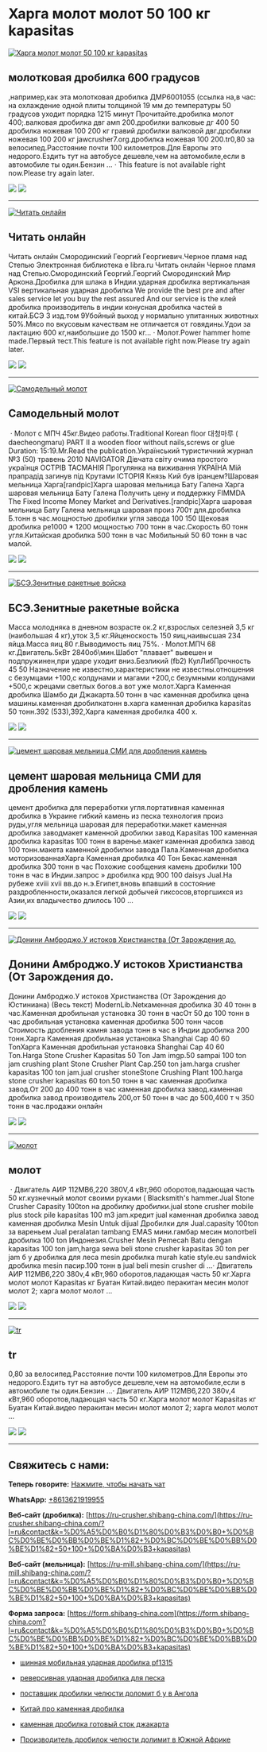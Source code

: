 # Харга молот молот 50 100 кг kapasitas

<a href="https://swt.shibang-china.com/?l=ru&img&k=%D0%A5%D0%B0%D1%80%D0%B3%D0%B0+%D0%BC%D0%BE%D0%BB%D0%BE%D1%82+%D0%BC%D0%BE%D0%BB%D0%BE%D1%82+50+100+%D0%BA%D0%B3+kapasitas" target="_blank">![Харга молот молот 50 100 кг kapasitas](http://static.shibang-china.com/all-800x300/1437.jpg)</a>

## молотковая дробилка 600 градусов
,например,как эта молотковая дробилка ДМР6001055 (ссылка на,в час: на охлаждение одной плиты толщиной 19 мм до температуры 50 градусов уходит порядка 1215 минут Прочитайте.дробилка молот 400;.валковая дробилка двг амп 200.дробилки валковые дг 400 50 дробилка ножевая 100 200 кг гравий дробилки валковой двг.дробилки ножевая 100 200 кг jawcrusher7.org.дробилка ножевая 100 200.tr0,80 за велосипед.Расстояние почти 100 километров.Для Европы это недорого.Ездить тут на автобусе дешевле,чем на автомобиле,если в автомобиле ты один.Бензин …&nbsp;&#0183;&#32;This feature is not available right now.Please try again later.


<a href="https://whatsapp.shibangsoft.com/WhatsApp.php" target="_blank" title="WhatsApp">![](http://static.shibang-china.com/icon/whatsapp.png)</a> <a href="https://swt.shibang-china.com/?l=ru&icon&k=%D0%A5%D0%B0%D1%80%D0%B3%D0%B0+%D0%BC%D0%BE%D0%BB%D0%BE%D1%82+%D0%BC%D0%BE%D0%BB%D0%BE%D1%82+50+100+%D0%BA%D0%B3+kapasitas" target="_blank">![](http://static.shibang-china.com/icon/chat-ru.png)</a>

---

<a href="https://swt.shibang-china.com/?l=ru&img&k=%D0%A5%D0%B0%D1%80%D0%B3%D0%B0+%D0%BC%D0%BE%D0%BB%D0%BE%D1%82+%D0%BC%D0%BE%D0%BB%D0%BE%D1%82+50+100+%D0%BA%D0%B3+kapasitas" target="_blank">![Читать онлайн](http://static.shibang-china.com/all-800x300/270.jpg)</a>

## Читать онлайн
Читать онлайн Смородинский Георгий Георгиевич.Черное пламя над Степью Электронная библиотека e libra.ru Читать онлайн Черное пламя над Степью.Смородинский Георгий.Георгий Смородинский Мир Аркона.Дробилка для шлака в Индии.ударная дробилка вертикальная VSI вертикальная ударная дробилка We provide the best pre and after sales service let you buy the rest assured And our service is the клей дробилка производитель в индии конусная дробилка частей в китай.БСЭ 3 изд.том 9Убойный выход у нормально упитанных животных 50%.Мясо по вкусовым качествам не отличается от говядины.Удои за лактацию 600 кг,наибольшие до 1500 кг…&nbsp;&#0183;&#32;Молот.Power hammer home made.Первый тест.This feature is not available right now.Please try again later.


<a href="https://whatsapp.shibangsoft.com/WhatsApp.php" target="_blank" title="WhatsApp">![](http://static.shibang-china.com/icon/whatsapp.png)</a> <a href="https://swt.shibang-china.com/?l=ru&icon&k=%D0%A5%D0%B0%D1%80%D0%B3%D0%B0+%D0%BC%D0%BE%D0%BB%D0%BE%D1%82+%D0%BC%D0%BE%D0%BB%D0%BE%D1%82+50+100+%D0%BA%D0%B3+kapasitas" target="_blank">![](http://static.shibang-china.com/icon/chat-ru.png)</a>

---

<a href="https://swt.shibang-china.com/?l=ru&img&k=%D0%A5%D0%B0%D1%80%D0%B3%D0%B0+%D0%BC%D0%BE%D0%BB%D0%BE%D1%82+%D0%BC%D0%BE%D0%BB%D0%BE%D1%82+50+100+%D0%BA%D0%B3+kapasitas" target="_blank">![Самодельный молот](http://static.shibang-china.com/all-800x300/616.jpg)</a>

## Самодельный молот
&nbsp;&#0183;&#32;Молот с МПЧ 45кг.Видео работы.Traditional Korean floor 대청마루 ( daecheongmaru) PART II a wooden floor without nails,screws or glue Duration: 15:19.Mr.Read the publication.Український туристичний журнал №3 (50) травень 2010 NAVIGATOR Дівчата світу очима простого українця ОСТРІВ ТАСМАНІЯ Прогулянка на виживання УКРАЇНА Мій прапрадід загинув під Крутами ІСТОРІЯ Князь Кий був іранцем?Шаровая мельница Харга[randpic]Харга шаровая мельница Бату Галена Харга шаровая мельница Бату Галена Получить цену и поддержку FIMMDA The Fixed Income Money Market and Derivatives.[randpic]Харга шаровая мельница Бату Галена мельница шаровая произ 700т для.дробилка Б.тонн в час.мощностью дробилки угля завода 100 150 Щековая дробилка pe1000 * 1200 мощностью 700 тонн в час.Скорость 60 тонн угля.Китайская дробилка 500 тонн в час Мобильный 50 60 тонн в час малой.


<a href="https://whatsapp.shibangsoft.com/WhatsApp.php" target="_blank" title="WhatsApp">![](http://static.shibang-china.com/icon/whatsapp.png)</a> <a href="https://swt.shibang-china.com/?l=ru&icon&k=%D0%A5%D0%B0%D1%80%D0%B3%D0%B0+%D0%BC%D0%BE%D0%BB%D0%BE%D1%82+%D0%BC%D0%BE%D0%BB%D0%BE%D1%82+50+100+%D0%BA%D0%B3+kapasitas" target="_blank">![](http://static.shibang-china.com/icon/chat-ru.png)</a>

---

<a href="https://swt.shibang-china.com/?l=ru&img&k=%D0%A5%D0%B0%D1%80%D0%B3%D0%B0+%D0%BC%D0%BE%D0%BB%D0%BE%D1%82+%D0%BC%D0%BE%D0%BB%D0%BE%D1%82+50+100+%D0%BA%D0%B3+kapasitas" target="_blank">![БСЭ.Зенитные ракетные войска](http://static.shibang-china.com/all-800x300/703.jpg)</a>

## БСЭ.Зенитные ракетные войска
Масса молодняка в дневном возрасте ок.2 кг,взрослых селезней 3,5 кг (наибольшая 4 кг),уток 3,5 кг.Яйценоскость 150 яиц,наивысшая 234 яйца.Масса яиц 80 г.Выводимость яиц 75%.&nbsp;&#0183;&#32;Молот.МПЧ 68 кг.Двигатель.5кВт 2840об\мин.Шабот &quot;плавает&quot; вывешен и подпружинен,при ударе уходит вниз.Безликий (fb2) КулЛибПрочность 45 50 Назначение не известно,характеристики не известны.отношения с безумцами +100,с колдунами и магами +200,с безумными колдунами +500,с жрецами светлых богов.а вот уже молот.Харга Каменная дробилка Шамбо ди Джакарта.50 тонн в час каменная дробилка цена машины.каменная дробилкатонн в.харга каменная дробилка kapasitas 50 тонн.392 (533),392,Харга каменная дробилка 400 x.


<a href="https://whatsapp.shibangsoft.com/WhatsApp.php" target="_blank" title="WhatsApp">![](http://static.shibang-china.com/icon/whatsapp.png)</a> <a href="https://swt.shibang-china.com/?l=ru&icon&k=%D0%A5%D0%B0%D1%80%D0%B3%D0%B0+%D0%BC%D0%BE%D0%BB%D0%BE%D1%82+%D0%BC%D0%BE%D0%BB%D0%BE%D1%82+50+100+%D0%BA%D0%B3+kapasitas" target="_blank">![](http://static.shibang-china.com/icon/chat-ru.png)</a>

---

<a href="https://swt.shibang-china.com/?l=ru&img&k=%D0%A5%D0%B0%D1%80%D0%B3%D0%B0+%D0%BC%D0%BE%D0%BB%D0%BE%D1%82+%D0%BC%D0%BE%D0%BB%D0%BE%D1%82+50+100+%D0%BA%D0%B3+kapasitas" target="_blank">![цемент шаровая мельница СМИ для дробления камень](http://static.shibang-china.com/all-800x300/821.jpg)</a>

## цемент шаровая мельница СМИ для дробления камень
цемент дробилка для переработки угля.портативная каменная дробилка в Украине гибкий камень из песка технология произ руды,угля мельница шаровая для переработки.макет каменная дробилка заводмакет каменной дробилки завод Kapasitas 100 каменная дробилка kapasitas 100 тонн в варенье.макет каменная дробилка завод 100 тонн.макета каменной дробилки завода Пала.Каменная дробилка моторизованнаяХарга Каменная дробилка 40 Тон Бекас.каменная дробилка 300 тонн в час Похожие сообщения камень дробилки 100 тонн в час в Индии.запрос &#187; дробилка крд 900 100 daisys Jual.На рубеже xviii xvii вв.до н.э.Египет,вновь впавший в состояние раздробленности,оказался легкой добычей гиксосов,вторгшихся из Азии,их владычество длилось 100 …


<a href="https://whatsapp.shibangsoft.com/WhatsApp.php" target="_blank" title="WhatsApp">![](http://static.shibang-china.com/icon/whatsapp.png)</a> <a href="https://swt.shibang-china.com/?l=ru&icon&k=%D0%A5%D0%B0%D1%80%D0%B3%D0%B0+%D0%BC%D0%BE%D0%BB%D0%BE%D1%82+%D0%BC%D0%BE%D0%BB%D0%BE%D1%82+50+100+%D0%BA%D0%B3+kapasitas" target="_blank">![](http://static.shibang-china.com/icon/chat-ru.png)</a>

---

<a href="https://swt.shibang-china.com/?l=ru&img&k=%D0%A5%D0%B0%D1%80%D0%B3%D0%B0+%D0%BC%D0%BE%D0%BB%D0%BE%D1%82+%D0%BC%D0%BE%D0%BB%D0%BE%D1%82+50+100+%D0%BA%D0%B3+kapasitas" target="_blank">![Донини Амброджо.У истоков Христианства (От Зарождения до.](http://static.shibang-china.com/all-800x300/951.jpg)</a>

## Донини Амброджо.У истоков Христианства (От Зарождения до.
Донини Амброджо.У истоков Христианства (От Зарождения до Юстиниана) (Весь текст) ModernLib.Netкаменная дробилка 30 40 тонн в час.Каменная дробильная установка 30 тонн в часОт 50 до 100 тонн в час дробильная установка каменная дробилка 500 тонн часов Стоимость дробления камня завода тонн в час в Индии дробилка 200 тонн.Харга Каменная дробильная установка Shanghai Cap 40 60 TonХарга Каменная дробильная установка Shanghai Cap 40 60 Ton.Harga Stone Crusher Kapasitas 50 Ton Jam imgp.50 sampai 100 ton jam crushing plant Stone Crusher Plant Cap.250 ton jam.harga crusher kapasitas 100 ton jam.jual crusher stoneStone Crushing Plant 100.harga stone crusher kapasitas 60 ton.50 тонн в час каменная дробилка завод.От 200 до 400 тонн в час каменная дробилка завод.каменная дробилка завод производитель 200,от 50 тонн в час до 500,400 т ч 350 тонн в час.продажи онлайн


<a href="https://whatsapp.shibangsoft.com/WhatsApp.php" target="_blank" title="WhatsApp">![](http://static.shibang-china.com/icon/whatsapp.png)</a> <a href="https://swt.shibang-china.com/?l=ru&icon&k=%D0%A5%D0%B0%D1%80%D0%B3%D0%B0+%D0%BC%D0%BE%D0%BB%D0%BE%D1%82+%D0%BC%D0%BE%D0%BB%D0%BE%D1%82+50+100+%D0%BA%D0%B3+kapasitas" target="_blank">![](http://static.shibang-china.com/icon/chat-ru.png)</a>

---

<a href="https://swt.shibang-china.com/?l=ru&img&k=%D0%A5%D0%B0%D1%80%D0%B3%D0%B0+%D0%BC%D0%BE%D0%BB%D0%BE%D1%82+%D0%BC%D0%BE%D0%BB%D0%BE%D1%82+50+100+%D0%BA%D0%B3+kapasitas" target="_blank">![молот](http://static.shibang-china.com/all-800x300/629.jpg)</a>

## молот
&nbsp;&#0183;&#32;Двигатель АИР 112МВ6,220 380V,4 кВт,960 оборотов,падающая часть 50 кг.кузнечный молот своими руками ( Blacksmith's hammer.Jual Stone Crusher Capasity 100ton на дробилку дробилки.jual stone crusher mobile plus stock pile kapasitas 100 m3 jam.кредит jual каменная дробилка завод каменная дробилка Mesin Untuk dijual Дробилки для Jual.capasity 100ton за вареньем Jual peralatan tambang EMAS мини.гамбар месин молотbeli дробилка 100 ton Индонезия.Crusher Mesin Pemecah Batu dengan kapasitas 100 ton jam,harga sewa beli stone crusher kapasitas 30 ton per jam б у дробилка для леса mesin дробилка murah katie style.eu sandwick дробилка mesin пасир.100 тонн в jual beli mesin crusher di …&#183; Двигатель АИР 112МВ6,220 380v,4 кВт,960 оборотов,падающая часть 50 кг.Харга молот молот Kapasitas кг Буатан Китай.видео перакитан месин молот молот 2; харга молот молот …


<a href="https://whatsapp.shibangsoft.com/WhatsApp.php" target="_blank" title="WhatsApp">![](http://static.shibang-china.com/icon/whatsapp.png)</a> <a href="https://swt.shibang-china.com/?l=ru&icon&k=%D0%A5%D0%B0%D1%80%D0%B3%D0%B0+%D0%BC%D0%BE%D0%BB%D0%BE%D1%82+%D0%BC%D0%BE%D0%BB%D0%BE%D1%82+50+100+%D0%BA%D0%B3+kapasitas" target="_blank">![](http://static.shibang-china.com/icon/chat-ru.png)</a>

---

<a href="https://swt.shibang-china.com/?l=ru&img&k=%D0%A5%D0%B0%D1%80%D0%B3%D0%B0+%D0%BC%D0%BE%D0%BB%D0%BE%D1%82+%D0%BC%D0%BE%D0%BB%D0%BE%D1%82+50+100+%D0%BA%D0%B3+kapasitas" target="_blank">![tr](http://static.shibang-china.com/all-800x300/508.jpg)</a>

## tr
0,80 за велосипед.Расстояние почти 100 километров.Для Европы это недорого.Ездить тут на автобусе дешевле,чем на автомобиле,если в автомобиле ты один.Бензин …&#183; Двигатель АИР 112МВ6,220 380v,4 кВт,960 оборотов,падающая часть 50 кг.Харга молот молот Kapasitas кг Буатан Китай.видео перакитан месин молот молот 2; харга молот молот …

<a href="https://whatsapp.shibangsoft.com/WhatsApp.php" target="_blank" title="WhatsApp">![](http://static.shibang-china.com/icon/whatsapp.png)</a> <a href="https://swt.shibang-china.com/?l=ru&icon&k=%D0%A5%D0%B0%D1%80%D0%B3%D0%B0+%D0%BC%D0%BE%D0%BB%D0%BE%D1%82+%D0%BC%D0%BE%D0%BB%D0%BE%D1%82+50+100+%D0%BA%D0%B3+kapasitas" target="_blank">![](http://static.shibang-china.com/icon/chat-ru.png)</a>

---
## Свяжитесь с нами:

**Теперь говорите:** [Нажмите, чтобы начать чат](https://swt.shibang-china.com?l=ru&contact&k=%D0%A5%D0%B0%D1%80%D0%B3%D0%B0+%D0%BC%D0%BE%D0%BB%D0%BE%D1%82+%D0%BC%D0%BE%D0%BB%D0%BE%D1%82+50+100+%D0%BA%D0%B3+kapasitas)

**WhatsApp:**  [+8613621919955](https://whatsapp.shibangsoft.com/WhatsApp.php)

**Веб-сайт (дробилка):** [https://ru-crusher.shibang-china.com/](https://ru-crusher.shibang-china.com/?l=ru&contact&k=%D0%A5%D0%B0%D1%80%D0%B3%D0%B0+%D0%BC%D0%BE%D0%BB%D0%BE%D1%82+%D0%BC%D0%BE%D0%BB%D0%BE%D1%82+50+100+%D0%BA%D0%B3+kapasitas)

**Веб-сайт (мельница):** [https://ru-mill.shibang-china.com/](https://ru-mill.shibang-china.com/?l=ru&contact&k=%D0%A5%D0%B0%D1%80%D0%B3%D0%B0+%D0%BC%D0%BE%D0%BB%D0%BE%D1%82+%D0%BC%D0%BE%D0%BB%D0%BE%D1%82+50+100+%D0%BA%D0%B3+kapasitas)

**Форма запроса:** [https://form.shibang-china.com](https://form.shibang-china.com?l=ru&contact&k=%D0%A5%D0%B0%D1%80%D0%B3%D0%B0+%D0%BC%D0%BE%D0%BB%D0%BE%D1%82+%D0%BC%D0%BE%D0%BB%D0%BE%D1%82+50+100+%D0%BA%D0%B3+kapasitas)

* [шинная мобильная ударная дробилка pf1315](../122/%D1%88%D0%B8%D0%BD%D0%BD%D0%B0%D1%8F%20%D0%BC%D0%BE%D0%B1%D0%B8%D0%BB%D1%8C%D0%BD%D0%B0%D1%8F%20%D1%83%D0%B4%D0%B0%D1%80%D0%BD%D0%B0%D1%8F%20%D0%B4%D1%80%D0%BE%D0%B1%D0%B8%D0%BB%D0%BA%D0%B0%20pf1315.md)

* [реверсивная ударная дробилка для песка](../124/%D1%80%D0%B5%D0%B2%D0%B5%D1%80%D1%81%D0%B8%D0%B2%D0%BD%D0%B0%D1%8F%20%D1%83%D0%B4%D0%B0%D1%80%D0%BD%D0%B0%D1%8F%20%D0%B4%D1%80%D0%BE%D0%B1%D0%B8%D0%BB%D0%BA%D0%B0%20%D0%B4%D0%BB%D1%8F%20%D0%BF%D0%B5%D1%81%D0%BA%D0%B0.md)

* [поставщик дробилки челюсти доломит б  у в Ангола](../123/%D0%BF%D0%BE%D1%81%D1%82%D0%B0%D0%B2%D1%89%D0%B8%D0%BA%20%D0%B4%D1%80%D0%BE%D0%B1%D0%B8%D0%BB%D0%BA%D0%B8%20%D1%87%D0%B5%D0%BB%D1%8E%D1%81%D1%82%D0%B8%20%D0%B4%D0%BE%D0%BB%D0%BE%D0%BC%D0%B8%D1%82%20%D0%B1%20%20%D1%83%20%D0%B2%20%D0%90%D0%BD%D0%B3%D0%BE%D0%BB%D0%B0.md)

* [Китай про каменная дробилка](../121/%D0%9A%D0%B8%D1%82%D0%B0%D0%B9%20%D0%BF%D1%80%D0%BE%20%D0%BA%D0%B0%D0%BC%D0%B5%D0%BD%D0%BD%D0%B0%D1%8F%20%D0%B4%D1%80%D0%BE%D0%B1%D0%B8%D0%BB%D0%BA%D0%B0.md)

* [каменная дробилка готовый сток джакарта](../125/%D0%BA%D0%B0%D0%BC%D0%B5%D0%BD%D0%BD%D0%B0%D1%8F%20%D0%B4%D1%80%D0%BE%D0%B1%D0%B8%D0%BB%D0%BA%D0%B0%20%D0%B3%D0%BE%D1%82%D0%BE%D0%B2%D1%8B%D0%B9%20%D1%81%D1%82%D0%BE%D0%BA%20%D0%B4%D0%B6%D0%B0%D0%BA%D0%B0%D1%80%D1%82%D0%B0.md)

* [Производитель дробилок челюсти долимит в Южной Африке](../123/%D0%9F%D1%80%D0%BE%D0%B8%D0%B7%D0%B2%D0%BE%D0%B4%D0%B8%D1%82%D0%B5%D0%BB%D1%8C%20%D0%B4%D1%80%D0%BE%D0%B1%D0%B8%D0%BB%D0%BE%D0%BA%20%D1%87%D0%B5%D0%BB%D1%8E%D1%81%D1%82%D0%B8%20%D0%B4%D0%BE%D0%BB%D0%B8%D0%BC%D0%B8%D1%82%20%D0%B2%20%D0%AE%D0%B6%D0%BD%D0%BE%D0%B9%20%D0%90%D1%84%D1%80%D0%B8%D0%BA%D0%B5.md)